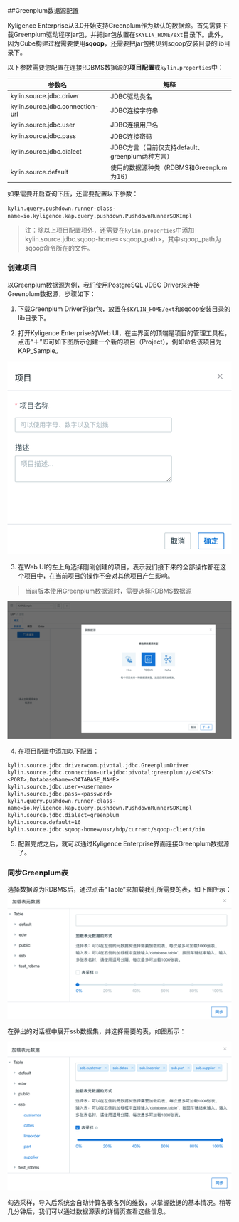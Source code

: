 ##Greenplum数据源配置

Kyligence Enterprise从3.0开始支持Greenplum作为默认的数据源。首先需要下载Greenplum驱动程序jar包，并把jar包放置在`$KYLIN_HOME/ext`目录下。此外，因为Cube构建过程需要使用**sqoop**，还需要把jar包拷贝到sqoop安装目录的lib目录下。

以下参数需要您配置在连接RDBMS数据源的**项目配置**或`kylin.properties`中：

| 参数名                           | 解释                                             |
| -------------------------------- | ------------------------------------------------ |
| kylin.source.jdbc.driver         | JDBC驱动类名                                     |
| kylin.source.jdbc.connection-url | JDBC连接字符串                                   |
| kylin.source.jdbc.user           | JDBC连接用户名                                   |
| kylin.source.jdbc.pass           | JDBC连接密码                                     |
| kylin.source.jdbc.dialect        | JDBC方言（目前仅支持default、greenplum两种方言） |
| kylin.source.default             | 使用的数据源种类（RDBMS和Greenplum为16）         |

如果需要开启查询下压，还需要配置以下参数：

`kylin.query.pushdown.runner-class-name=io.kyligence.kap.query.pushdown.PushdownRunnerSDKImpl`

> 注：除以上项目配置项外，还需要在`kylin.properties`中添加kylin.source.jdbc.sqoop-home=<sqoop_path>，其中sqoop_path为sqoop命令所在的文件。

### 创建项目

以Greenplum数据源为例，我们使用PostgreSQL JDBC Driver来连接Greenplum数据源，步骤如下：

1. 下载Greenplum Driver的jar包，放置在`$KYLIN_HOME/ext`和sqoop安装目录的lib目录下。

2. 打开Kyligence Enterprise的Web UI，在主界面的顶端是项目的管理工具栏，点击“＋”即可如下图所示创建一个新的项目（Project），例如命名该项目为KAP_Sample。 

![新建项目](images/rdbm_import.cn.png)

3. 在Web UI的左上角选择刚刚创建的项目，表示我们接下来的全部操作都在这个项目中，在当前项目的操作不会对其他项目产生影响。 

> 当前版本使用Greenplum数据源时，需要选择RDBMS数据源

![选择RDBMS数据源](images/rdbms_import2.cn.png)

4. 在项目配置中添加以下配置：

```
kylin.source.jdbc.driver=com.pivotal.jdbc.GreenplumDriver
kylin.source.jdbc.connection-url=jdbc:pivotal:greenplum://<HOST>:<PORT>;DatabaseName=<DATABASE_NAME>
kylin.source.jdbc.user=<username>
kylin.source.jdbc.pass=<password>
kylin.query.pushdown.runner-class-name=io.kyligence.kap.query.pushdown.PushdownRunnerSDKImpl
kylin.source.jdbc.dialect=greenplum
kylin.source.default=16
kylin.source.jdbc.sqoop-home=/usr/hdp/current/sqoop-client/bin
```

5. 配置完成之后，就可以通过Kyligence Enterprise界面连接Greenplum数据源了。

### 同步Greenplum表

选择数据源为RDBMS后，通过点击“Table”来加载我们所需要的表，如下图所示：![加载表元数据](images/rdbm_import3.cn.png)

在弹出的对话框中展开ssb数据集，并选择需要的表，如图所示：

![加载表并采样](images/rdbm_import4.cn.png)

勾选采样，导入后系统会自动计算各表各列的维数，以掌握数据的基本情况。稍等几分钟后，我们可以通过数据源表的详情页查看这些信息。